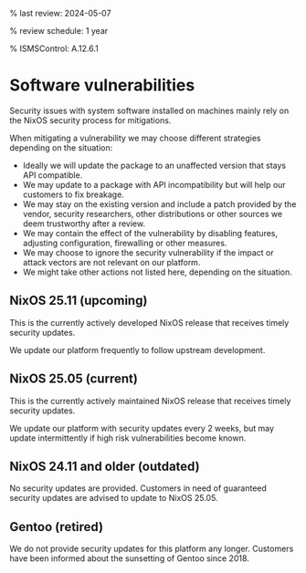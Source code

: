 % last review: 2024-05-07

% review schedule: 1 year

% ISMSControl: A.12.6.1

# Software vulnerabilities

Security issues with system software installed on machines mainly rely on the
NixOS security process for mitigations. 

When mitigating a vulnerability we may choose different strategies depending
on the situation:

- Ideally we will update the package to an unaffected version that stays API
  compatible.
- We may update to a package with API incompatibility but will help our customers
  to fix breakage.
- We may stay on the existing version and include a patch provided by the
  vendor, security researchers, other distributions or other sources we
  deem trustworthy after a review.
- We may contain the effect of the vulnerability by disabling features, adjusting
  configuration, firewalling or other measures.
- We may choose to ignore the security vulnerability if the impact or attack
  vectors are not relevant on our platform.
- We might take other actions not listed here, depending on the situation.

## NixOS 25.11 (upcoming)

This is the currently actively developed NixOS release that receives timely
security updates.

We update our platform frequently to follow upstream development.

## NixOS 25.05 (current)

This is the currently actively maintained NixOS release that receives timely
security updates. 

We update our platform with security updates every 2 weeks, but may update
intermittently if high risk vulnerabilities become known.

## NixOS 24.11 and older (outdated)

No security updates are provided. Customers in need of guaranteed security
updates are advised to update to NixOS 25.05.

## Gentoo (retired)

We do not provide security updates for this platform any longer. Customers
have been informed about the sunsetting of Gentoo since 2018. 
